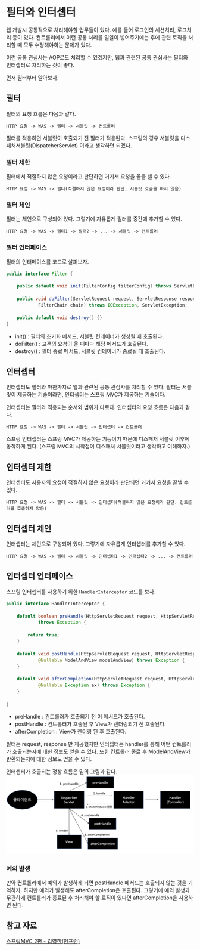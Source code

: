 # 필터와 인터셉터

웹 개발시 공통적으로 처리해야할 업무들이 있다. 예를 들어 로그인의 세션처리, 로그처리 등이 있다. 
컨트롤러에서 이런 공통 처리를 일일이 넣어주기에는 후에 관련 로직을 처리할 때 모두 수정해야하는 문제가 있다. 

이런 공통 관심사는 AOP로도 처리할 수 있겠지만, 웹과 관련된 공통 관심사는 필터와 인터셉터로 처리하는 것이 좋다.

먼저 필터부터 알아보자.

## 필터
필터의 요청 흐름은 다음과 같다. 
```
HTTP 요청 -> WAS -> 필터 -> 서블릿 -> 컨트롤러
```

필터를 적용하면 서블릿이 호출되기 전 필터가 적용된다. 스프링의 경우 서블릿을 디스패처서블릿(DispatcherServlet) 이라고 생각하면 되겠다. 

### 필터 제한
필터에서 적절하지 않은 요청이라고 판단하면 거기서 요청을 끝을 낼 수 있다.
```
HTTP 요청 -> WAS -> 필터(적절하지 않은 요청이라 판단, 서블릿 호출을 하지 않음)
```

### 필터 체인
필터는 체인으로 구성되어 있다. 그렇기에 자유롭게 필터를 중간에 추가할 수 있다.
```
HTTP 요청 -> WAS -> 필터1 -> 필터2 -> ... -> 서블릿 -> 컨트롤러
```

### 필터 인터페이스
필터의 인터페이스를 코드로 살펴보자.
```java
public interface Filter {

    public default void init(FilterConfig filterConfig) throws ServletException {}

    public void doFilter(ServletRequest request, ServletResponse response,
            FilterChain chain) throws IOException, ServletException;

    public default void destroy() {}
}
```
- init() : 필터의 초기화 메서드, 서블릿 컨테이너가 생성될 때 호출된다.
- doFilter() : 고객의 요청이 올 때마다 해당 메서드가 호출된다.
- destroy() : 필터 종료 메서드, 서블릿 컨테이너가 종료될 때 호출된다.

## 인터셉터
인터셉터도 필터와 마찬가지로 웹과 관련된 공통 관심사를 처리할 수 있다. 필터는 서블릿이 제공하는 기술이라면, 인터셉터는 스프링 MVC가 제공하는 기술이다.

인터셉터는 필터와 적용되는 순서와 범위가 다르다. 인터셉터의 요청 흐름은 다음과 같다.
```
HTTP 요청 -> WAS -> 필터 -> 서블릿 -> 인터셉터 -> 컨트롤러
```
스프링 인터셉터는 스프링 MVC가 제공하는 기능이기 때문에 디스패처 서블릿 이후에 동작하게 된다. (스프링 MVC의 시작점이 디스패처 서블릿이라고 생각하고 이해하자.)

## 인터셉터 제한
인터셉터도 사용자의 요청이 적절하지 않은 요청이라 판단되면 거기서 요청을 끝낼 수 있다.
```
HTTP 요청 -> WAS -> 필터 -> 서블릿 -> 인터셉터(적절하지 않은 요청이라 판단. 컨트롤러를 호출하지 않음)
```

## 인터셉터 체인
인터셉터는 체인으로 구성되어 있다. 그렇기에 자유롭게 인터셉터를 추가할 수 있다.
```
HTTP 요청 -> WAS -> 필터 -> 서블릿 -> 인터셉터1 -> 인터셉터2 -> ... -> 컨트롤러
```

## 인터셉터 인터페이스
스프링 인터셉터를 사용하기 위한 `HandlerInterceptor` 코드를 보자.

```java
public interface HandlerInterceptor {

	default boolean preHandle(HttpServletRequest request, HttpServletResponse response, Object handler)
			throws Exception {

		return true;
	}

	default void postHandle(HttpServletRequest request, HttpServletResponse response, Object handler,
			@Nullable ModelAndView modelAndView) throws Exception {
	}

	default void afterCompletion(HttpServletRequest request, HttpServletResponse response, Object handler,
			@Nullable Exception ex) throws Exception {
	}

}
```
- preHandle : 컨트롤러가 호출되기 전 이 메서드가 호출된다.
- postHandle : 컨트롤러가 호출된 후 View가 렌더링되기 전 호출된다.
- afterCompletion : View가 렌더링 된 후 호출된다.

필터는 request, response 만 제공했지만 인터셉터는 handler를 통해 어떤 컨트롤러가 호출되는지에 대한 정보도 얻을 수 있다. 또한 컨트롤러 종료 후 ModelAndView가 반환되는지에 대한 정보도 얻을 수 있다.

인터셉터가 호출되는 정상 흐름은 밑의 그림과 같다.
![](/img/스프링_인터셉터_정상.png)

### 예외 발생
만약 컨트롤러에서 예외가 발생하게 되면 postHandle 메서드는 호출되지 않는 것을 기억하자. 하지만 예외가 발생해도 afterCompletion은 호출된다. 그렇기에 예외 발생과 무관하게 컨트롤러가 종료된 후 처리해야 할 로직이 있다면 afterCompletion을 사용하면 된다.

## 참고 자료
[스프링MVC 2편 - 김영한(인프런)](https://www.inflearn.com/course/%EC%8A%A4%ED%94%84%EB%A7%81-mvc-2/dashboard)

